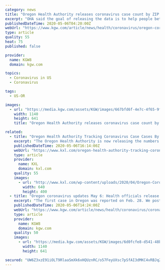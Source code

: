 ```yaml
---
category: news
title: "Oregon Health Authority releases coronavirus case count by ZIP code"
excerpt: "OHA said the goal of releasing the data is to help people better understand the extent of community spread of COVID-19."
publishedDateTime: 2020-05-06T04:20:00Z
webUrl: "https://www.kgw.com/article/news/health/coronavirus/oregon-coronavirus-cases-by-zip-code/283-2f45f173-5cc8-4b59-ab97-f53f8fc386d7"
type: article
quality: 55
heat: 75
published: false

provider:
  name: KGW8
  domain: kgw.com

topics:
  - Coronavirus in US
  - Coronavirus

tags:
  - US-OR

images:
  - url: "https://media.kgw.com/assets/KGW/images/667bfd6f-4e7c-4f65-9ffb-228253623209/667bfd6f-4e7c-4f65-9ffb-228253623209_1140x641.jpg"
    width: 1140
    height: 641
    title: "Oregon Health Authority releases coronavirus case count by ZIP code"

related:
  - title: "Oregon Health Authority Tracking Coronavirus Case Cases By ZIP Code"
    excerpt: "The Oregon Health Authority is now releasing the numbers of coronavirus patients based on ZIP Code. The... More »"
    publishedDateTime: 2020-05-06T16:14:00Z
    webUrl: "https://www.kxl.com/oregon-health-authority-tracking-coronavirus-case-cases-by-zip-code/"
    type: article
    provider:
      name: KXL
      domain: kxl.com
    quality: 55
    images:
      - url: "http://www.kxl.com/wp-content/uploads/2020/04/Oregon-Coronavirus-Graphic-Corporate-640x400-1.jpg"
        width: 640
        height: 400
  - title: "Oregon coronavirus updates May 6: Health officials release case count by ZIP code"
    excerpt: "The first case in Oregon was reported on Feb. 28. We post a new blog post every day that tracks the daily changes in Oregon and Southwest Washington as we get them. CLICK HERE TO SEE THE LATEST UPDATE"
    publishedDateTime: 2020-05-06T14:24:00Z
    webUrl: "https://www.kgw.com/article/news/health/coronavirus/coronavirus-covid-19-real-time-updates-oregon-sw-washington-may-6/283-f87bf4d1-1ad0-49c0-b571-c19baefde551"
    type: article
    provider:
      name: KGW8
      domain: kgw.com
    quality: 50
    images:
      - url: "https://media.kgw.com/assets/KGW/images/6d0fcfe8-d541-48b4-a494-5356f4021839/6d0fcfe8-d541-48b4-a494-5356f4021839_1140x641.png"
        width: 1140
        height: 641

secured: "UW6Z3xzE91iOLT9RlaaSmXk6xHQUznRC/o57FeyUXsc7pSfAI3dMKC4vRBJq2t4L8XbmwF2MhetcadvwA2QiwXvEkjNjQTl/tHqMXZ+TfDKcnq1WDyn5alG3yt79upajky3g7vIn3lpd0xi2XXEam8NiRlXIVPhlvam1Dt+1Fm87ZZdLU4Bq2p2qNWw+q/nDWClUD6IGV1ihWp+f80UyQxonmeLf5J/x0cphPmcxCQmIVfSXw8PsP4UfUGROetiWwlwfG/KIq71EVF9Yu0+GHphLizer5U29E6Qbv0z4GK9LGT9CsLMFF07xX6+zfIfJ7ZKKOufJtMqSTN4Y5bNKuYAUvOfyjGOkqO250tgh55o2l84v6sI+MBm/crxsiiqpmv1MtiZH2le6FITtc+STT169DiYkryxfozFmZmhtt4Io7ETCeihTmRCI3IDmkMB1rmaPb9rK0JcCdRXHj7ARzFP63jyAXaClvIPXZxI3dAc=;xDJCukcx63MsILvKEajqdg=="
---
```


